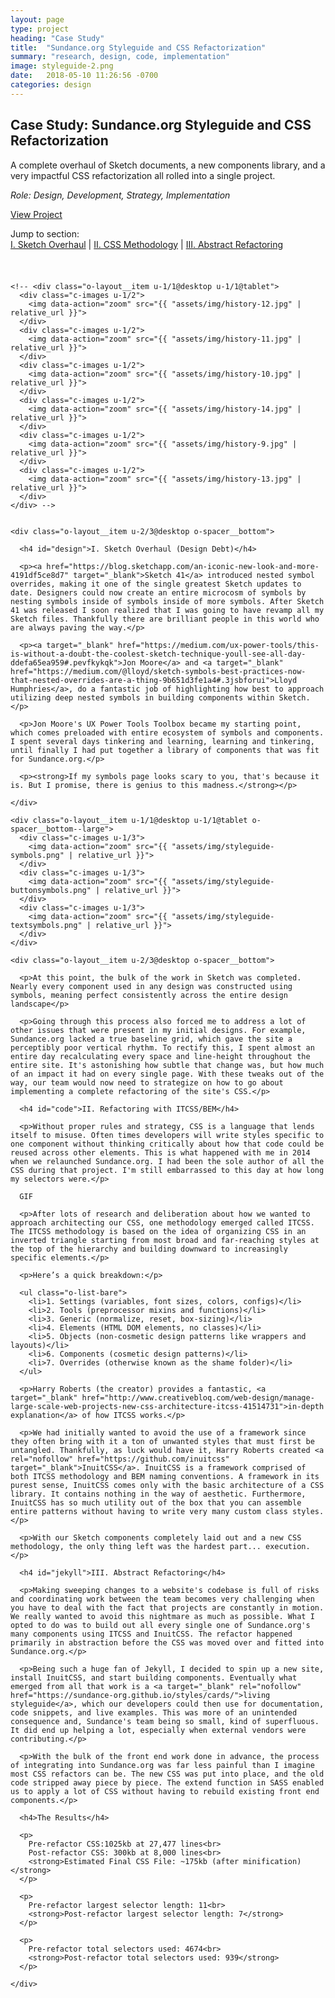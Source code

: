 ```yaml
---
layout: page
type: project
heading: "Case Study"
title:  "Sundance.org Styleguide and CSS Refactorization"
summary: "research, design, code, implementation"
image: styleguide-2.png
date:   2018-05-10 11:26:56 -0700
categories: design
---
```


<div class="c-page">
  <div class="o-layout o-layout--center">
    <div class="o-layout__item u-2/3@desktop">
      <h2>Case Study: Sundance.org Styleguide and CSS Refactorization</h2>
      <p>A complete overhaul of Sketch documents, a new components library, and a very impactful CSS refactorization all rolled into a single project.</p>
    </div>
    <div class="o-layout__item u-2/3@desktop o-spacer__bottom">
      <p><em>Role: Design, Development, Strategy, Implementation</em></p>
      <p><a rel="nofollow" href="https://sundance-org.github.io/styles/cards/" target="_blank">View Project</a></p>
      <p>Jump to section:<br><a href="#design">I. Sketch Overhaul</a> | <a href="#code">II. CSS Methodology</a> | <a href="#jekyll">III. Abstract Refactoring</a></p>
    </div>
    <div class="o-layout__item o-spacer__bottom">
      <img style="margin-bottom: 24px;" src="{{ "assets/img/styleguide--hero.png" | relative_url }}" alt="">
    </div>

    <!-- <div class="o-layout__item u-1/1@desktop u-1/1@tablet">
      <div class="c-images u-1/2">
        <img data-action="zoom" src="{{ "assets/img/history-12.jpg" | relative_url }}">
      </div>
      <div class="c-images u-1/2">
        <img data-action="zoom" src="{{ "assets/img/history-11.jpg" | relative_url }}">
      </div>
      <div class="c-images u-1/2">
        <img data-action="zoom" src="{{ "assets/img/history-10.jpg" | relative_url }}">
      </div>
      <div class="c-images u-1/2">
        <img data-action="zoom" src="{{ "assets/img/history-14.jpg" | relative_url }}">
      </div>
      <div class="c-images u-1/2">
        <img data-action="zoom" src="{{ "assets/img/history-9.jpg" | relative_url }}">
      </div>
      <div class="c-images u-1/2">
        <img data-action="zoom" src="{{ "assets/img/history-13.jpg" | relative_url }}">
      </div>
    </div> -->


    <div class="o-layout__item u-2/3@desktop o-spacer__bottom">

      <h4 id="design">I. Sketch Overhaul (Design Debt)</h4>

      <p><a href="https://blog.sketchapp.com/an-iconic-new-look-and-more-4191df5ce8d7" target="_blank">Sketch 41</a> introduced nested symbol overrides, making it one of the single greatest Sketch updates to date. Designers could now create an entire microcosm of symbols by nesting symbols inside of symbols inside of more symbols. After Sketch 41 was released I soon realized that I was going to have revamp all my Sketch files. Thankfully there are brilliant people in this world who are always paving the way.</p>

      <p><a target="_blank" href="https://medium.com/ux-power-tools/this-is-without-a-doubt-the-coolest-sketch-technique-youll-see-all-day-ddefa65ea959#.pevfkykqk">Jon Moore</a> and <a target="_blank" href="https://medium.com/@lloyd/sketch-symbols-best-practices-now-that-nested-overrides-are-a-thing-9b651d3fe1a4#.3jsbforui">Lloyd Humphries</a>, do a fantastic job of highlighting how best to approach utilizing deep nested symbols in building components within Sketch.</p>

      <p>Jon Moore's UX Power Tools Toolbox became my starting point, which comes preloaded with entire ecosystem of symbols and components. I spent several days tinkering and learning, learning and tinkering, until finally I had put together a library of components that was fit for Sundance.org.</p>

      <p><strong>If my symbols page looks scary to you, that's because it is. But I promise, there is genius to this madness.</strong></p>

    </div>

    <div class="o-layout__item u-1/1@desktop u-1/1@tablet o-spacer__bottom--large">
      <div class="c-images u-1/3">
        <img data-action="zoom" src="{{ "assets/img/styleguide-symbols.png" | relative_url }}">
      </div>
      <div class="c-images u-1/3">
        <img data-action="zoom" src="{{ "assets/img/styleguide-buttonsymbols.png" | relative_url }}">
      </div>
      <div class="c-images u-1/3">
        <img data-action="zoom" src="{{ "assets/img/styleguide-textsymbols.png" | relative_url }}">
      </div>
    </div>

    <div class="o-layout__item u-2/3@desktop o-spacer__bottom">

      <p>At this point, the bulk of the work in Sketch was completed. Nearly every component used in any design was constructed using symbols, meaning perfect consistently across the entire design landscape</p>

      <p>Going through this process also forced me to address a lot of other issues that were present in my initial designs. For example, Sundance.org lacked a true baseline grid, which gave the site a perceptibly poor vertical rhythm. To rectify this, I spent almost an entire day recalculating every space and line-height throughout the entire site. It's astonishing how subtle that change was, but how much of an impact it had on every single page. With these tweaks out of the way, our team would now need to strategize on how to go about implementing a complete refactoring of the site's CSS.</p>

      <h4 id="code">II. Refactoring with ITCSS/BEM</h4>

      <p>Without proper rules and strategy, CSS is a language that lends itself to misuse. Often times developers will write styles specific to one component without thinking critically about how that code could be reused across other elements. This is what happened with me in 2014 when we relaunched Sundance.org. I had been the sole author of all the CSS during that project. I'm still embarrassed to this day at how long my selectors were.</p>

      GIF

      <p>After lots of research and deliberation about how we wanted to approach architecting our CSS, one methodology emerged called ITCSS. The ITCSS methodology is based on the idea of organizing CSS in an inverted triangle starting from most broad and far-reaching styles at the top of the hierarchy and building downward to increasingly specific elements.</p>

      <p>Here’s a quick breakdown:</p>

      <ul class="o-list-bare">
        <li>1. Settings (variables, font sizes, colors, configs)</li>
        <li>2. Tools (preprocessor mixins and functions)</li>
        <li>3. Generic (normalize, reset, box-sizing)</li>
        <li>4. Elements (HTML DOM elements, no classes)</li>
        <li>5. Objects (non-cosmetic design patterns like wrappers and layouts)</li>
        <li>6. Components (cosmetic design patterns)</li>
        <li>7. Overrides (otherwise known as the shame folder)</li>
      </ul>

      <p>Harry Roberts (the creator) provides a fantastic, <a target="_blank" href="http://www.creativebloq.com/web-design/manage-large-scale-web-projects-new-css-architecture-itcss-41514731">in-depth explanation</a> of how ITCSS works.</p>

      <p>We had initially wanted to avoid the use of a framework since they often bring with it a ton of unwanted styles that must first be untangled. Thankfully, as luck would have it, Harry Roberts created <a rel="nofollow" href="https://github.com/inuitcss" target="_blank">InuitCSS</a>. InuitCSS is a framework comprised of both ITCSS methodology and BEM naming conventions. A framework in its purest sense, InuitCSS comes only with the basic architecture of a CSS library. It contains nothing in the way of aesthetic. Furthermore, InuitCSS has so much utility out of the box that you can assemble entire patterns without having to write very many custom class styles.</p>

      <p>With our Sketch components completely laid out and a new CSS methodology, the only thing left was the hardest part... execution.</p>

      <h4 id="jekyll">III. Abstract Refactoring</h4>

      <p>Making sweeping changes to a website's codebase is full of risks and coordinating work between the team becomes very challenging when you have to deal with the fact that projects are constantly in motion. We really wanted to avoid this nightmare as much as possible. What I opted to do was to build out all every single one of Sundance.org's many components using ITCSS and InuitCSS. The refactor happened primarily in abstraction before the CSS was moved over and fitted into Sundance.org.</p>

      <p>Being such a huge fan of Jekyll, I decided to spin up a new site, install InuitCSS, and start building components. Eventually what emerged from all that work is a <a target="_blank" rel="nofollow" href="https://sundance-org.github.io/styles/cards/">living styleguide</a>, which our developers could then use for documentation, code snippets, and live examples. This was more of an unintended consequence and, Sundance's team being so small, kind of superfluous. It did end up helping a lot, especially when external vendors were contributing.</p>

      <p>With the bulk of the front end work done in advance, the process of integrating into Sundance.org was far less painful than I imagine most CSS refactors can be. The new CSS was put into place, and the old code stripped away piece by piece. The extend function in SASS enabled us to apply a lot of CSS without having to rebuild existing front end components.</p>

      <h4>The Results</h4>

      <p>
        Pre-refactor CSS:1025kb at 27,477 lines<br>
        Post-refactor CSS: 300kb at 8,000 lines<br>
        <strong>Estimated Final CSS File: ~175kb (after minification)</strong>
      </p>

      <p>
        Pre-refactor largest selector length: 11<br>
        <strong>Post-refactor largest selector length: 7</strong>
      </p>

      <p>
        Pre-refactor total selectors used: 4674<br>
        <strong>Post-refactor total selectors used: 939</strong>
      </p>

    </div>

  </div>
</div>
